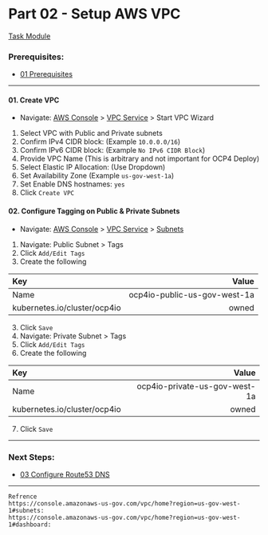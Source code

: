 # Part 02 - Setup AWS VPC
[Task Module](../task/vpc/)
### Prerequisites:
  + [01 Prerequisites]
--------------------------------------------------------------------------------
#### 01\. Create VPC
  + Navigate: [AWS Console] > [VPC Service] > Start VPC Wizard
  1. Select VPC with Public and Private subnets
  2. Confirm IPv4 CIDR block: (Example `10.0.0.0/16`)
  3. Confirm IPv6 CIDR block: (Example `No IPv6 CIDR Block`)
  4. Provide VPC Name (This is arbitrary and not important for OCP4 Deploy)
  5. Select Elastic IP Allocation: (Use Dropdown)
  5. Set Availability Zone (Example `us-gov-west-1a`)
  6. Set Enable DNS hostnames: `yes`
  8. Click `Create VPC`

#### 02\. Configure Tagging on Public & Private Subnets
  + Navigate: [AWS Console] > [VPC Service] > [Subnets] 
  1. Navigate: Public Subnet > Tags
  1. Click `Add/Edit Tags`
  2. Create the following    

| Key                         | Value                         |
|:----------------------------|------------------------------:|
|Name                         | ocp4io-public-us-gov-west-1a  |
|kubernetes.io/cluster/ocp4io | owned                         |

  3. Click `Save`
  4. Navigate: Private Subnet > Tags
  5. Click `Add/Edit Tags`
  6. Create the following    

| Key                         | Value                         |
|:----------------------------|------------------------------:|
|Name                         | ocp4io-private-us-gov-west-1a |
|kubernetes.io/cluster/ocp4io | owned                         |

  7. Click `Save`
  
---------------------------------------------------------------------------------
### Next Steps:
  + [03 Configure Route53 DNS]
--------------------------------------------------------------------------------
[01 Prerequisites]:/manual/01_Prerequisites.md
[03 Configure Route53 DNS]:../manual/03_Route53DNS.md
[AWS Console]:https://console.amazonaws-us-gov.com/console/home?region=us-gov-west-1#
[VPC Service]:https://console.amazonaws-us-gov.com/vpc/home?region=us-gov-west-1
[Subnets]:https://console.amazonaws-us-gov.com/vpc/home?region=us-gov-west-1#dashboard:

```
Refrence
https://console.amazonaws-us-gov.com/vpc/home?region=us-gov-west-1#subnets:
https://console.amazonaws-us-gov.com/vpc/home?region=us-gov-west-1#dashboard:
```
